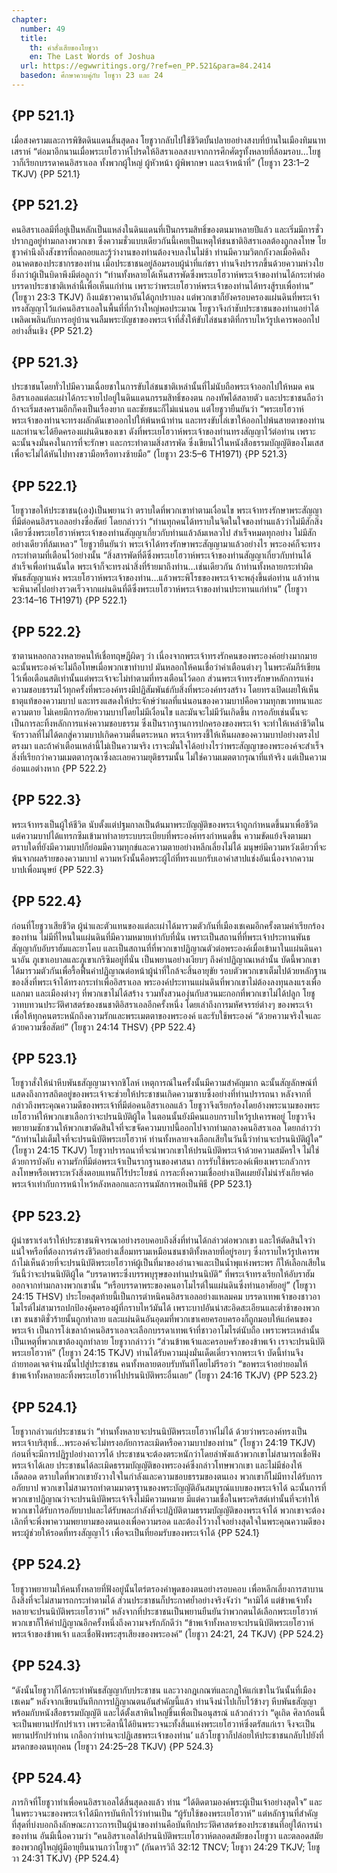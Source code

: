 ```yaml
---
chapter:
  number: 49
  title:
    th: คำสั่งเสียของโยชูวา
    en: The Last Words of Joshua
  url: https://egwwritings.org/?ref=en_PP.521&para=84.2414
  basedon: ศึกษาควบคู่กับ โยชูวา 23 และ 24
---
```


## {PP 521.1}

เมื่อสงครามและการพิชิตดินแดนสิ้นสุดลง โยชูวากลับไปใช้ชีวิตบั้นปลายอย่างสงบที่บ้านในเมืองทิมนาทเสราห์ “ต่อมาอีกนานเมื่อพระเยโฮวาห์โปรดให้อิสราเอลสงบจากการศึกศัตรูทั้งหลายที่ล้อมรอบ…โยชูวาก็เรียกบรรดาคนอิสราเอล ทั้งพวกผู้ใหญ่ ผู้หัวหน้า ผู้พิพากษา และเจ้าหน้าที่” (โยชูวา 23:1–2 TKJV) {PP 521.1}

## {PP 521.2}

คนอิสราเอลมีที่อยู่เป็นหลักเป็นแหล่งในดินแดนที่เป็นกรรมสิทธิ์ของตนมาหลายปีแล้ว และเริ่มมีการชั่วปรากฏอยู่ท่ามกลางพวกเขา ซึ่งความชั่วแบบเดียวกันนี้เคยเป็นเหตุให้ชนชาติอิสราเอลต้องถูกลงโทษ โยชูวาคำนึงถึงสังขารที่ถดถอยและรู้ว่างานของท่านต้องจบลงในไม่ช้า ท่านมีความวิตกกังวลเมื่อคิดถึงอนาคตของประชากรของท่าน เมื่อประชาชนอยู่ล้อมรอบผู้นำที่แก่ชรา ท่านจึงปรารภขึ้นด้วยความห่วงใยยิ่งกว่าผู้เป็นบิดาพึงมีต่อลูกว่า “ท่านทั้งหลายได้เห็นสารพัดซึ่งพระเยโฮวาห์พระเจ้าของท่านได้กระทำต่อบรรดาประชาชาติเหล่านี้เพื่อเห็นแก่ท่าน เพราะว่าพระเยโฮวาห์พระเจ้าของท่านได้ทรงสู้รบเพื่อท่าน” (โยชูวา 23:3 TKJV) ถึงแม้ชาวคานาอันได้ถูกปราบลง แต่พวกเขาก็ยังครอบครองแผ่นดินที่พระเจ้าทรงสัญญาไว้แก่คนอิสราเอลในพื้นที่ที่กว้างใหญ่พอประมาณ โยชูวาจึงกำชับประชาชนของท่านอย่าได้เพลิดเพลินกับการอยู่บ้านจนลืมพระบัญชาของพระเจ้าที่สั่งให้ขับไล่ชนชาติที่กราบไหว้รูปเคารพออกไปอย่างสิ้นเชิง {PP 521.2}

## {PP 521.3}

ประชาชนโดยทั่วไปมีความเฉื่อยชาในการขับไล่ชนชาติเหล่านั้นที่ไม่นับถือพระเจ้าออกไปให้หมด คนอิสราเอลแต่ละเผ่าได้กระจายไปอยู่ในดินแดนกรรมสิทธิ์ของตน กองทัพได้สลายตัว และประชาชนถือว่าถ้าจะเริ่มสงครามอีกก็คงเป็นเรื่องยาก และชัยชนะก็ไม่แน่นอน แต่โยชูวายืนยันว่า “พระเยโฮวาห์พระเจ้าของท่านจะทรงผลักดันเขาออกไปให้พ้นหน้าท่าน และทรงขับไล่เขาให้ออกไปพ้นสายตาของท่าน และท่านจะได้ยึดครองแผ่นดินของเขา ดังที่พระเยโฮวาห์พระเจ้าของท่านทรงสัญญาไว้ต่อท่าน เพราะฉะนั้นจงมั่นคงในการที่จะรักษา และกระทำตามสิ่งสารพัด ซึ่งเขียนไว้ในหนังสือธรรมบัญญัติของโมเสส เพื่อจะไม่ได้หันไปทางขวามือหรือทางซ้ายมือ” (โยชูวา 23:5–6 TH1971) {PP 521.3}

## {PP 522.1}

โยชูวาขอให้ประชาชน(เอง)เป็นพยานว่า ตราบใดที่พวกเขาทำตามเงื่อนไข พระเจ้าทรงรักษาพระสัญญาที่มีต่อคนอิสราเอลอย่างซื่อสัตย์ โดยกล่าวว่า “ท่านทุกคนได้ทราบในจิตในใจของท่านแล้วว่าไม่มีสักสิ่งเดียวซึ่งพระเยโฮวาห์พระเจ้าของท่านสัญญาเกี่ยวกับท่านแล้วล้มเหลวไป สำเร็จหมดทุกอย่าง ไม่มีสักอย่างเดียวที่ล้มเหลว” โยชูวายืนยันว่า พระเจ้าได้ทรงรักษาพระสัญญามาแล้วอย่างไร พระองค์ก็จะทรงกระทำตามที่เตือนไว้อย่างนั้น “สิ่งสารพัดที่ดีซึ่งพระเยโฮวาห์พระเจ้าของท่านสัญญาเกี่ยวกับท่านได้สำเร็จเพื่อท่านฉันใด พระเจ้าก็จะทรงนำสิ่งที่ร้ายมาถึงท่าน…เช่นเดียวกัน ถ้าท่านทั้งหลายกระทำผิดพันธสัญญาแห่ง พระเยโฮวาห์พระเจ้าของท่าน…แล้วพระพิโรธของพระเจ้าจะพลุ่งขึ้นต่อท่าน แล้วท่านจะพินาศไปอย่างรวดเร็วจากแผ่นดินที่ดีซึ่งพระเยโฮวาห์พระเจ้าของท่านประทานแก่ท่าน” (โยชูวา 23:14–16 TH1971) {PP 522.1}

## {PP 522.2}

ซาตานหลอกลวงหลายคนให้เชื่อทฤษฎีผิดๆ ว่า เนื่องจากพระเจ้าทรงรักคนของพระองค์อย่างมากมาย ฉะนั้นพระองค์จะไม่ถือโทษเมื่อพวกเขาทำบาป มันหลอกให้คนเชื่อว่าคำเตือนต่างๆ ในพระคัมภีร์เขียนไว้เพื่อเตือนสติเท่านั้นแต่พระเจ้าจะไม่ทำตามที่ทรงเตือนไว้ดอก ส่วนพระเจ้าทรงรักษาหลักการแห่งความชอบธรรมไว้ทุกครั้งที่พระองค์ทรงมีปฏิสัมพันธ์กับสิ่งที่พระองค์ทรงสร้าง โดยทรงเปิดเผยให้เห็นธาตุแท้ของความบาป และทรงแสดงให้ประจักษ์ว่าผลที่แน่นอนของความบาปคือความทุกขเวททนาและความตาย ไม่เคยมีการอภัยความบาปโดยไม่มีเงื่อนไข และมันจะไม่มีวันเกิดขึ้น การอภัยเช่นนั้นจะเป็นการละทิ้งหลักการแห่งความชอบธรรม ซึ่งเป็นรากฐานการปกครองของพระเจ้า จะทำให้เหล่าชีวิตในจักรวาลที่ไม่ได้ตกสู่ความบาปเกิดความตื่นตระหนก พระเจ้าทรงชี้ให้เห็นผลของความบาปอย่างตรงไปตรงมา และถ้าคำเตือนเหล่านี้ไม่เป็นความจริง เราจะมั่นใจได้อย่างไรว่าพระสัญญาของพระองค์จะสำเร็จ สิ่งที่เรียกว่าความเมตตากรุณาซึ่งละเลยความยุติธรรมนั้น ไม่ใช่ความเมตตากรุณาที่แท้จริง แต่เป็นความอ่อนแอต่างหาก {PP 522.2}

## {PP 522.3}

พระเจ้าทรงเป็นผู้ให้ชีวิต นับตั้งแต่ปฐมกาลเป็นต้นมาพระบัญญัติของพระเจ้าถูกกำหนดขึ้นมาเพื่อชีวิต แต่ความบาปได้แทรกซึมเข้ามาทำลายระบบระเบียบที่พระองค์ทรงกำหนดขึ้น ความขัดแย้งจึงตามมา ตราบใดที่ยังมีความบาปก็ย่อมมีความทุกข์และความตายอย่างหลีกเลี่ยงไม่ได้ มนุษย์มีความหวังเดียวที่จะพ้นจากผลร้ายของความบาป ความหวังนั้นคือพระผู้ไถ่ที่ทรงแบกรับเอาคำสาปแช่งอันเนื่องจากความบาปเพื่อมนุษย์ {PP 522.3}

## {PP 522.4}

ก่อนที่โยชูวาเสียชีวิต ผู้นำและตัวแทนของแต่ละเผ่าได้มารวมตัวกันที่เมืองเชเคมอีกครั้งตามคำเรียกร้องของท่าน ไม่มีที่ไหนในแผ่นดินที่มีความหมายเท่ากับที่นั่น เพราะเป็นสถานที่ที่พระเจ้าประทานพันธสัญญากับอับราฮัมและยาโคบ และเป็นสถานที่ที่พวกเขาปฏิญาณตัวต่อพระองค์เมื่อเข้ามาในแผ่นดินคานาอัน ภูเขาเอบาลและภูเขาเกริซิมอยู่ที่นั่น เป็นพยานอย่างเงียบๆ ถึงคำปฏิญาณเหล่านั้น บัดนี้พวกเขาได้มารวมตัวกันเพื่อรื้อฟื้นคำปฏิญาณต่อหน้าผู้นำที่ใกล้จะสิ้นอายุขัย รอบตัวพวกเขาเต็มไปด้วยหลักฐานของสิ่งที่พระเจ้าได้ทรงกระทำเพื่ออิสราเอล พระองค์ประทานแผ่นดินที่พวกเขาไม่ต้องลงทุนลงแรงเพื่อแลกมา และเมืองต่างๆ ที่พวกเขาไม่ได้สร้าง รวมทั้งสวนองุ่นกับสวนมะกอกที่พวกเขาไม่ได้ปลูก โยชูวาทบทวนประวัติศาสตร์ของชนชาติอิสราเอลอีกครั้งหนึ่ง โดยเล่าถึงการมหัศจรรย์ต่างๆ ของพระเจ้า เพื่อให้ทุกคนตระหนักถึงความรักและพระเมตตาของพระองค์ และรับใช้พระองค์ “ด้วยความจริงใจและด้วยความซื่อสัตย์” (โยชูวา 24:14 THSV) {PP 522.4}

## {PP 523.1}

โยชูวาสั่งให้นำหีบพันธสัญญามาจากชิโลห์ เหตุการณ์ในครั้งนั้นมีความสำคัญมาก ฉะนั้นสัญลักษณ์ที่แสดงถึงการสถิตอยู่ของพระเจ้าจะช่วยให้ประชาชนเกิดความซาบซึ้งอย่างที่ท่านปรารถนา หลังจากที่กล่าวถึงพระคุณความดีของพระเจ้าที่มีต่อคนอิสราเอลแล้ว โยชูวาจึงเรียกร้องโดยอ้างพระนามของพระเยโฮวาห์ให้พวกเขาเลือกว่าจะปรนนิบัติผู้ใด ในตอนนั้นยังมีคนแอบกราบไหว้รูปเคารพอยู่ โยชูวาจึงพยายามชักชวนให้พวกเขาตัดสินใจที่จะขจัดความบาปนี้ออกไปจากท่ามกลางคนอิสราเอล โดยกล่าวว่า “ถ้าท่านไม่เต็มใจที่จะปรนนิบัติพระเยโฮวาห์ ท่านทั้งหลายจงเลือกเสียในวันนี้ว่าท่านจะปรนนิบัติผู้ใด” (โยชูวา 24:15 TKJV) โยชูวาปรารถนาที่จะนำพวกเขาให้ปรนนิบัติพระเจ้าด้วยความสมัครใจ ไม่ใช่ด้วยการบังคับ ความรักที่มีต่อพระเจ้าเป็นรากฐานของศาสนา การรับใช้พระองค์เพียงเพราะกลัวการลงโทษหรือเพราะหวังสิ่งตอบแทนก็ไร้ประโยชน์ การละทิ้งความเชื่ออย่างเปิดเผยยังไม่น่ารังเกียจต่อพระเจ้าเท่ากับการหน้าไหว้หลังหลอกและการนมัสการพอเป็นพิธี {PP 523.1}

## {PP 523.2}

ผู้นำชราเร่งเร้าให้ประชาชนพิจารณาอย่างรอบคอบถึงสิ่งที่ท่านได้กล่าวต่อพวกเขา และให้ตัดสินใจว่า แน่ใจหรือที่ต้องการดำรงชีวิตอย่างเสื่อมทรามเหมือนชนชาติทั้งหลายที่อยู่รอบๆ ซึ่งกราบไหว้รูปเคารพ ถ้าไม่เห็นด้วยที่จะปรนนิบัติพระเยโฮวาห์ผู้เป็นที่มาของอำนาจและเป็นน้ำพุแห่งพระพร ก็ให้เลือกเสียในวันนี้ว่าจะปรนนิบัติผู้ใด “บรรดาพระซึ่งบรรพบุรุษของท่านปรนนิบัติ” ที่พระเจ้าทรงเรียกให้อับราฮัมออกจากท่ามกลางพวกเขานั้น “หรือบรรดาพระของคนอาโมไรต์ในแผ่นดินซึ่งท่านอาศัยอยู่” (โยชูวา 24:15 THSV) ประโยคสุดท้ายนี้เป็นการตำหนิคนอิสราเอลอย่างแหลมคม บรรดาเทพเจ้าของชาวอาโมไรต์ไม่สามารถปกป้องคุ้มครองผู้ที่กราบไหว้มันได้ เพราะบาปอันน่าสะอิดสะเอียนและต่ำช้าของพวกเขา ชนชาติชั่วร้ายนั้นถูกทำลาย และแผ่นดินอันอุดมที่พวกเขาเคยครอบครองก็ถูกมอบให้แก่คนของพระเจ้า เป็นการโง่เขลาถ้าคนอิสราเอลจะเลือกบรรดาเทพเจ้าที่ชาวอาโมไรต์นับถือ เพราะพระเหล่านั้นเป็นเหตุที่พวกเขาต้องถูกทำลาย โยชูวากล่าวว่า “ส่วนข้าพเจ้าและครอบครัวของข้าพเจ้า เราจะปรนนิบัติพระเยโฮวาห์” (โยชูวา 24:15 TKJV) ท่านได้รับความมุ่งมั่นเด็ดเดี่ยวจากพระเจ้า บัดนี้ท่านจึงถ่ายทอดเจตจำนงนั้นไปสู่ประชาชน คนทั้งหลายตอบรับทันทีโดยไม่รีรอว่า “ขอพระเจ้าอย่ายอมให้ข้าพเจ้าทั้งหลายละทิ้งพระเยโฮวาห์ไปปรนนิบัติพระอื่นเลย” (โยชูวา 24:16 TKJV) {PP 523.2}

## {PP 524.1}

โยชูวากล่าวแก่ประชาชนว่า “ท่านทั้งหลายจะปรนนิบัติพระเยโฮวาห์ไม่ได้ ด้วยว่าพระองค์ทรงเป็นพระเจ้าบริสุทธิ์…พระองค์จะไม่ทรงอภัยการละเมิดหรือความบาปของท่าน” (โยชูวา 24:19 TKJV) ก่อนที่จะมีการปฏิรูปอย่างถาวรได้ ประชาชนจะต้องตระหนักว่าโดยลำพังแล้วพวกเขาไม่สามารถเชื่อฟังพระเจ้าได้เลย ประชาชนได้ละเมิดธรรมบัญญัติของพระองค์ซึ่งกล่าวโทษพวกเขา และไม่มีช่องให้เล็ดลอด ตราบใดที่พวกเขายังวางใจในกำลังและความชอบธรรมของตนเอง พวกเขาก็ไม่มีทางได้รับการอภัยบาป พวกเขาไม่สามารถทำตามมาตรฐานของพระบัญญัติอันสมบูรณ์แบบของพระเจ้าได้ ฉะนั้นการที่พวกเขาปฏิญาณว่าจะปรนนิบัติพระเจ้าจึงไม่มีความหมาย มีแต่ความเชื่อในพระคริสต์เท่านั้นที่จะทำให้พวกเขาได้รับการอภัยบาปและได้รับพละกำลังที่จะปฏิบัติตามธรรมบัญญัติของพระเจ้าได้ พวกเขาจะต้องเลิกที่จะพึ่งพาความพยายามของตนเองเพื่อความรอด และต้องไว้วางใจอย่างสุดใจในพระคุณความดีของพระผู้ช่วยให้รอดที่ทรงสัญญาไว้ เพื่อจะเป็นที่ยอมรับของพระเจ้าได้ {PP 524.1}

## {PP 524.2}

โยชูวาพยายามให้คนทั้งหลายที่ฟังอยู่นั้นไตร่ตรองคำพูดของตนอย่างรอบคอบ เพื่อหลีกเลี่ยงการสาบานถึงสิ่งที่จะไม่สามารถกระทำตามได้ ส่วนประชาชนก็ประกาศย้ำอย่างจริงจังว่า “หามิได้ แต่ข้าพเจ้าทั้งหลายจะปรนนิบัติพระเยโฮวาห์” หลังจากที่ประชาชนเป็นพยานยืนยันว่าพวกตนได้เลือกพระเยโฮวาห์ พวกเขาก็ให้คำปฏิญาณอีกครั้งหนึ่งถึงความจงรักภักดีว่า “ข้าพเจ้าทั้งหลายจะปรนนิบัติพระเยโฮวาห์พระเจ้าของข้าพเจ้า และเชื่อฟังพระสุรเสียงของพระองค์” (โยชูวา 24:21, 24 TKJV) {PP 524.2}

## {PP 524.3}

“ดังนั้นโยชูวาก็ได้กระทำพันธสัญญากับประชาชน และวางกฎเกณฑ์และกฎให้แก่เขาในวันนั้นที่เมืองเชเคม” หลังจากเขียนบันทึกการปฏิญาณตนอันสำคัญนี้แล้ว ท่านจึงนำไปเก็บไว้ข้างๆ หีบพันธสัญญาพร้อมกับหนังสือธรรมบัญญัติ และได้ตั้งเสาหินใหญ่ขึ้นเพื่อเป็นอนุสรณ์ แล้วกล่าวว่า “ดูเถิด ศิลาก้อนนี้จะเป็นพยานปรักปรำเรา เพราะศิลานี้ได้ยินพระวจนะทั้งสิ้นแห่งพระเยโฮวาห์ซึ่งตรัสแก่เรา จึงจะเป็นพยานปรักปรำท่าน เกลือกว่าท่านจะปฏิเสธพระเจ้าของท่าน’ แล้วโยชูวาก็ปล่อยให้ประชาชนกลับไปยังที่มรดกของตนทุกคน (โยชูวา 24:25–28 TKJV) {PP 524.3}

## {PP 524.4}

ภารกิจที่โยชูวาทำเพื่อคนอิสราเอลได้สิ้นสุดลงแล้ว ท่าน “ได้ติดตามองค์พระผู้เป็นเจ้าอย่างสุดใจ” และในพระวจนะของพระเจ้าได้มีการบันทึกไว้ว่าท่านเป็น “ผู้รับใช้ของพระเยโฮวาห์” แต่หลักฐานที่สำคัญที่สุดที่บ่งบอกถึงลักษณะภาวะการเป็นผู้นำของท่านคือบันทึกประวัติศาสตร์ของประชาชนที่อยู่ใต้การนำของท่าน อันมีเนื้อความว่า “คนอิสราเอลได้ปรนนิบัติพระเยโฮวาห์ตลอดสมัยของโยชูวา และตลอดสมัยของพวกผู้ใหญ่ผู้มีอายุยืนนานกว่าโยชูวา” (กันดารวิถี 32:12 TNCV; โยชูวา 24:29 TKJV; โยชูวา 24:31 TKJV) {PP 524.4}
